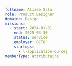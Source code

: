 ```yaml
---
fullname: Alizée Sala
role: Product Designer
domaine: Design
missions:
  - start: 2024-01-01
    end: 2025-03-30
    status: service
    employer: OCTO
    startups:
      - l-application-du-cej
memberType: attributaire
---
```

